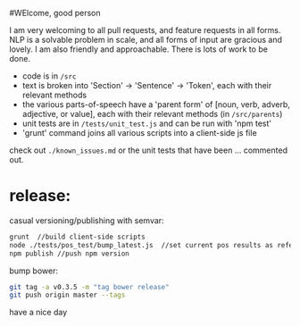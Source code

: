 #WElcome, good person

I am very welcoming to all pull requests, and feature requests in all forms.
NLP is a solvable problem in scale, and all forms of input are gracious and lovely. I am also friendly and approachable. There is lots of work to be done.

* code is in ```/src```
* text is broken into 'Section' -> 'Sentence' -> 'Token', each with their relevant methods
* the various parts-of-speech have a 'parent form' of [noun, verb, adverb, adjective, or value], each with their relevant methods (in ```/src/parents```)
* unit tests are in ```/tests/unit_test.js``` and can be run with 'npm test'
* 'grunt' command joins all various scripts into a client-side js file

check out ```./known_issues.md``` or the unit tests that have been ... commented out.

# release:
casual versioning/publishing with semvar:

```bash
grunt  //build client-side scripts
node ./tests/pos_test/bump_latest.js  //set current pos results as reference data
npm publish //push npm version
```

bump bower:
```bash
git tag -a v0.3.5 -m "tag bower release"
git push origin master --tags
```


have a nice day
